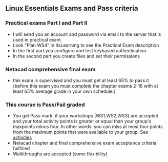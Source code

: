 ## Linux Essentials Exams and Pass criteria

### Practical exams Part I and Part II
* I will send you an account and password via email to the server that is used in practical exam.
* Look "Plan WS4" in ItsLearning to see the Practical Exam description
* In the first part you configure and test keybased authentication
* In the second part you create files and set their permissions


### Netacad comprehensive final exam
* this exam is supervised and you must get at least 65% to pass it  
(before this exam you must complete the chapter exams 2-18 with at least 65% average grade in your own schedule.)

### This course is Pass/Fail graded
* You get Pass mark, if your workshops (WS1,WS2,WS3) are accepted and your total activity points is greater or equal than your group's maxpoints minus four. In other words: you can miss at most four points from the maximum points that were available to your group. See [activities](exercises.md)
* Netacad chapter and final comprehensive exam acceptance criteria fullfilled
* Walkthroughs are accepted (some flexibility)
  
